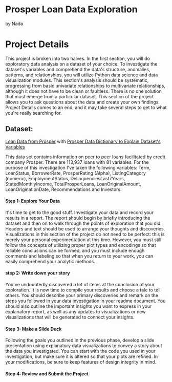 # Prosper Loan Data Exploration
by Nada 



# Project Details
This project is broken into two halves. In the first section, you will do exploratory data analysis on a dataset of your choice. To investigate the dataset's variables and comprehend the data's structure, anomalies, patterns, and relationships, you will utilize Python data science and data visualization modules. This section's analysis should be systematic, progressing from basic univariate relationships to multivariate relationships, although it does not have to be clean or faultless. There is no one solution that must emerge from a particular dataset. This section of the project allows you to ask questions about the data and create your own findings. Project Details comes to an end, and it may take several steps to get to what you're really searching for.


## Dataset:
 [Loan Data from Prosper](https://www.google.com/url?q=https://s3.amazonaws.com/udacity-hosted-downloads/ud651/prosperLoanData.csv&sa=D&ust=1554486256021000) with [Prosper Data Dictionary to Explain Dataset's Variables](https://www.google.com/url?q=https://docs.google.com/spreadsheet/ccc?key%3D0AllIqIyvWZdadDd5NTlqZ1pBMHlsUjdrOTZHaVBuSlE%26usp%3Dsharing&sa=D&ust=1554486256024000)

This data set contains information on peer to peer loans facilitated by credit company Prosper. There are 113,937 loans with 81 variables. For the purpose of this investigation I've taken the following variables: Term, LoanStatus, BorrowerRate, ProsperRating (Alpha), ListingCategory (numeric), EmploymentStatus, DelinquenciesLast7Years, StatedMonthlyIncome, TotalProsperLoans, LoanOriginalAmount, LoanOriginationDate, Recommendations and Investors.
#### Step 1: Explore Your Data
 It's time to get to the good stuff. Investigate your data and record your results in a report. The report should begin by briefly introducing the dataset and then on to walk through the points of exploration that you did. Headers and text should be used to arrange your thoughts and discoveries. Visualizations in this section of the project do not need to be perfect: this is merely your personal experimentation at this time. However, you must still follow the concepts of utilizing proper plot types and encodings so that reliable conclusions can be formed, and you must include enough comments and labeling so that when you return to your work, you can easily comprehend your analytic methods.

#### step 2: Write down your story
 You've undoubtedly discovered a lot of items at the conclusion of your exploration. It is now time to compile your results and choose a tale to tell others. You should describe your primary discoveries and remark on the steps you followed in your data investigation in your readme document. You should also outline the important insights you want to express in your explanatory report, as well as any updates to visualizations or new visualizations that will be generated to connect your insights.

#### Step 3: Make a Slide Deck
Following the goals you outlined in the previous phase, develop a slide presentation using explanatory data visualizations to convey a story about the data you investigated. You can start with the code you used in your investigation, but make sure it is altered so that your plots are refined. In your modifications, be sure to keep features of design integrity in mind.

#### Step 4: Review and Submit the Project






